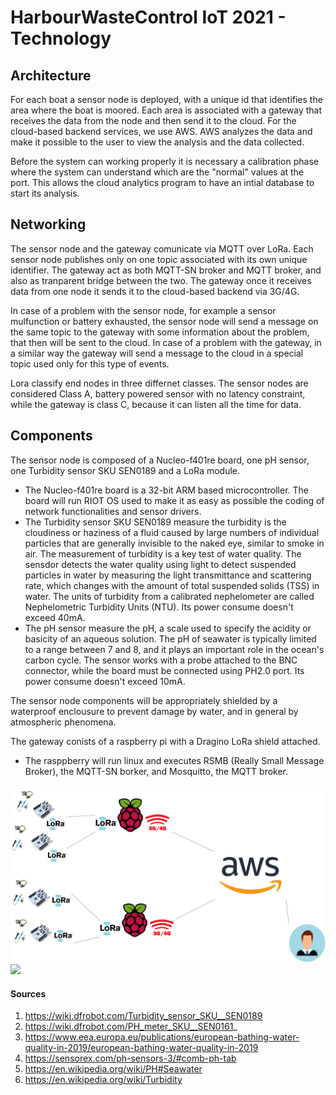 # HarbourWasteControl IoT 2021 - Technology
## Architecture
For each boat a sensor node is deployed, with a unique id that identifies the area where the boat is moored. Each area is associated with a gateway that receives the data from the node and then send it to the cloud. For the cloud-based backend services, we use AWS. AWS analyzes the data and make it possible to the user to view the analysis and the data collected.

Before the system can working properly it is necessary a calibration phase where the system can understand which are the "normal" values at the port. This allows the cloud analytics program to have an intial database to start its analysis.

## Networking
The sensor node and the gateway comunicate via MQTT over LoRa. Each sensor node publishes only on one topic associated with its own unique identifier. The gateway act as both MQTT-SN broker and MQTT broker, and also as tranparent bridge between the two. The gateway once it receives data from one node it sends it to the cloud-based backend via 3G/4G.

In case of a problem with the sensor node, for example a sensor mulfunction or battery exhausted, the sensor node will send a message on the same topic to the gateway with some information about the problem, that then will be sent to the cloud. In case of a problem with the gateway, in a similar way the gateway will send a message to the cloud in a special topic used only for this type of events.

Lora classify end nodes in three differnet classes. The sensor nodes are considered Class A, battery powered sensor with no latency constraint, while the gateway is class C, because it can listen all the time for data.

## Components
The sensor node is composed of a Nucleo-f401re board, one pH sensor, one Turbidity sensor SKU SEN0189 and a LoRa module.
- The Nucleo-f401re board is a 32-bit ARM based microcontroller. The board will run RIOT OS used to make it as easy as possible the coding of network functionalities and sensor drivers.
- The Turbidity sensor SKU SEN0189 measure the turbidity is the cloudiness or haziness of a fluid caused by large numbers of individual particles that are generally invisible to the naked eye, similar to smoke in air. The measurement of turbidity is a key test of water quality. The sensdor detects the water quality using light to detect suspended particles in water by measuring the light transmittance and scattering rate, which changes with the amount of total suspended solids (TSS) in water. The units of turbidity from a calibrated nephelometer are called Nephelometric Turbidity Units (NTU). Its power consume doesn't exceed 40mA.
- The pH sensor measure the pH, a scale used to specify the acidity or basicity of an aqueous solution. The pH of seawater is typically limited to a range between 7 and 8, and it plays an important role in the ocean's carbon cycle. The sensor works with a probe attached to the BNC connector, while the board must be connected using PH2.0 port. Its power consume doesn't exceed 10mA.

The sensor node components will be appropriately shielded by a waterproof enclousure to prevent damage by water, and in general by atmospheric phenomena.

The gateway conists of a raspberry pi with a Dragino LoRa shield attached. 
- The rasppberry will run linux and executes RSMB (Really Small Message Broker), the MQTT-SN borker, and Mosquitto, the MQTT broker.

![Image1](Picture/architecture.png?raw=true)
<img src="https://github.com/Salvo-32/HarbourWasteControl-IoT2021/blob/main/Picture/architecture2.png" width="500">

#### Sources
1. https://wiki.dfrobot.com/Turbidity_sensor_SKU__SEN0189
2. https://wiki.dfrobot.com/PH_meter_SKU__SEN0161_
3. https://www.eea.europa.eu/publications/european-bathing-water-quality-in-2019/european-bathing-water-quality-in-2019
4. https://sensorex.com/ph-sensors-3/#comb-ph-tab
5. https://en.wikipedia.org/wiki/PH#Seawater
6. https://en.wikipedia.org/wiki/Turbidity

